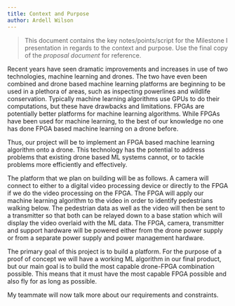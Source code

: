 ```yaml
---
title: Context and Purpose
author: Ardell Wilson
---
```


> This document contains the key notes/points/script for the
> Milestone I presentation in regards to the context and purpose. Use the final copy of the *proposal document* for reference.

<!-- Insert your content below -->
Recent years have seen dramatic improvements and increases in use of two technologies, machine learning and drones. The two have even been combined and drone based machine learning platforms are beginning to be used in a plethora of areas, such as inspecting powerlines and wildlife conservation. Typically machine learning algorithms use GPUs to do their computations, but these have drawbacks and limitations. FPGAs are potentially better platforms for machine learning algorithms. While FPGAs have been used for machine learning, to the best of our knowledge no one has done FPGA based machine learning on a drone before. 

Thus, our project will be to implement an FPGA based machine learning algorithm onto a drone. This technology has the potential to address problems that existing drone based ML systems cannot, or to tackle problems more efficiently and effectively.

The platform that we plan on building will be as follows. A camera will connect to either to a digital video processing device or directly to the FPGA if we do the video processing on the FPGA. The FPGA will apply our machine learning algorithm to the video in order to identify pedestrians walking below. The pedestrian data as well as the video will then be sent to a transmitter so that both can be relayed down to a base station which will display the video overlaid with the ML data. The FPGA, camera, transmitter and support hardware will be powered either from the drone power supply or from a separate power supply and power management hardware.

The primary goal of this project is to build a platform. For the purpose of a proof of concept we will have a working ML algorithm in our final product, but our main goal is to build the most capable drone-FPGA combination possible. This means that it must have the most capable FPGA possible and also fly for as long as possible.

My teammate will now talk more about our requirements and constraints.

